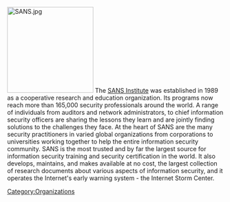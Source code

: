 <img src="SANS.jpg" title="SANS.jpg" width="200" alt="SANS.jpg" /> The
[SANS Institute](SANS_Institute "wikilink") was established in 1989 as a
cooperative research and education organization. Its programs now reach
more than 165,000 security professionals around the world. A range of
individuals from auditors and network administrators, to chief
information security officers are sharing the lessons they learn and are
jointly finding solutions to the challenges they face. At the heart of
SANS are the many security practitioners in varied global organizations
from corporations to universities working together to help the entire
information security community. SANS is the most trusted and by far the
largest source for information security training and security
certification in the world. It also develops, maintains, and makes
available at no cost, the largest collection of research documents about
various aspects of information security, and it operates the Internet's
early warning system - the Internet Storm Center.

[Category:Organizations](Category:Organizations "wikilink")